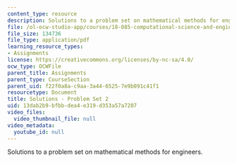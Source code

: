 ```yaml
---
content_type: resource
description: Solutions to a problem set on mathematical methods for engineers.
file: /ol-ocw-studio-app/courses/18-085-computational-science-and-engineering-i-fall-2008/13dab2b9bfbbdea4e319d353a57a7207_pset2.pdf
file_size: 134736
file_type: application/pdf
learning_resource_types:
- Assignments
license: https://creativecommons.org/licenses/by-nc-sa/4.0/
ocw_type: OCWFile
parent_title: Assignments
parent_type: CourseSection
parent_uid: f22f0a8a-c9aa-3a44-6525-7e9b091c41f1
resourcetype: Document
title: Solutions - Problem Set 2
uid: 13dab2b9-bfbb-dea4-e319-d353a57a7207
video_files:
  video_thumbnail_file: null
video_metadata:
  youtube_id: null
---
```

Solutions to a problem set on mathematical methods for engineers.